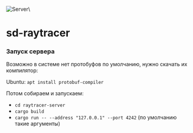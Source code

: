 ![Server](https://github.com/pprettysimpple/sd-raytracer/actions/workflows/server.yml/badge.svg)\

# sd-raytracer

### Запуск сервера

Возможно в системе нет протобуфов по умолчанию, нужно скачать их компилятор:

Ubuntu: `apt install protobuf-compiler`

Потом собираем и запускаем:

- `cd raytracer-server`
- `cargo build`
- `cargo run -- --address "127.0.0.1" --port 4242` (по умолчанию такие аргументы)
